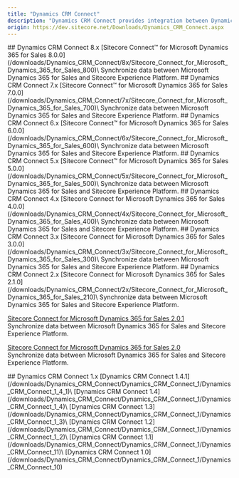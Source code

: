 ```yaml
---
title: "Dynamics CRM Connect"
description: "Dynamics CRM Connect provides integration between Dynamics CRM and Sitecore Experience Platform."
origin: https://dev.sitecore.net/Downloads/Dynamics_CRM_Connect.aspx
---
```


<Card variant='outlineRaised' px={0} mb={8}>
<CardHeader>
## Dynamics CRM Connect 8.x
</CardHeader>
<CardBody>
[Sitecore Connect™ for Microsoft Dynamics 365 for Sales 8.0.0](/downloads/Dynamics_CRM_Connect/8x/Sitecore_Connect_for_Microsoft_Dynamics_365_for_Sales_800)\
Synchronize data between Microsoft Dynamics 365 for Sales and Sitecore Experience Platform.


</CardBody>          
</Card>
<Card variant='outlineRaised' px={0} mb={8}>
<CardHeader>
## Dynamics CRM Connect 7.x
</CardHeader>
<CardBody>
[Sitecore Connect™ for Microsoft Dynamics 365 for Sales 7.0.0](/downloads/Dynamics_CRM_Connect/7x/Sitecore_Connect_for_Microsoft_Dynamics_365_for_Sales_700)\
Synchronize data between Microsoft Dynamics 365 for Sales and Sitecore Experience Platform.


</CardBody>          
</Card>
<Card variant='outlineRaised' px={0} mb={8}>
<CardHeader>
## Dynamics CRM Connect 6.x
</CardHeader>
<CardBody>
[Sitecore Connect™ for Microsoft Dynamics 365 for Sales 6.0.0](/downloads/Dynamics_CRM_Connect/6x/Sitecore_Connect_for_Microsoft_Dynamics_365_for_Sales_600)\
Synchronize data between Microsoft Dynamics 365 for Sales and Sitecore Experience Platform.


</CardBody>          
</Card>
<Card variant='outlineRaised' px={0} mb={8}>
<CardHeader>
## Dynamics CRM Connect 5.x
</CardHeader>
<CardBody>
[Sitecore Connect™ for Microsoft Dynamics 365 for Sales 5.0.0](/downloads/Dynamics_CRM_Connect/5x/Sitecore_Connect_for_Microsoft_Dynamics_365_for_Sales_500)\
Synchronize data between Microsoft Dynamics 365 for Sales and Sitecore Experience Platform.


</CardBody>          
</Card>
<Card variant='outlineRaised' px={0} mb={8}>
<CardHeader>
## Dynamics CRM Connect 4.x
</CardHeader>
<CardBody>
[Sitecore Connect for Microsoft Dynamics 365 for Sales 4.0.0](/downloads/Dynamics_CRM_Connect/4x/Sitecore_Connect_for_Microsoft_Dynamics_365_for_Sales_400)\
Synchronize data between Microsoft Dynamics 365 for Sales and Sitecore Experience Platform.


</CardBody>          
</Card>
<Card variant='outlineRaised' px={0} mb={8}>
<CardHeader>
## Dynamics CRM Connect 3.x
</CardHeader>
<CardBody>
[Sitecore Connect for Microsoft Dynamics 365 for Sales 3.0.0](/downloads/Dynamics_CRM_Connect/3x/Sitecore_Connect_for_Microsoft_Dynamics_365_for_Sales_300)\
Synchronize data between Microsoft Dynamics 365 for Sales and Sitecore Experience Platform.


</CardBody>          
</Card>
<Card variant='outlineRaised' px={0} mb={8}>
<CardHeader>
## Dynamics CRM Connect 2.x
</CardHeader>
<CardBody>
[Sitecore Connect for Microsoft Dynamics 365 for Sales 2.1.0](/downloads/Dynamics_CRM_Connect/2x/Sitecore_Connect_for_Microsoft_Dynamics_365_for_Sales_210)\
Synchronize data between Microsoft Dynamics 365 for Sales and Sitecore Experience Platform.

[Sitecore Connect for Microsoft Dynamics 365 for Sales 2.0.1](/downloads/Dynamics_CRM_Connect/2x/Sitecore_Connect_for_Microsoft_Dynamics_365_for_Sales_201)\
Synchronize data between Microsoft Dynamics 365 for Sales and Sitecore Experience Platform.

[Sitecore Connect for Microsoft Dynamics 365 for Sales 2.0](/downloads/Dynamics_CRM_Connect/2x/Sitecore_Connect_for_Microsoft_Dynamics_365_for_Sales_20)\
Synchronize data between Microsoft Dynamics 365 for Sales and Sitecore Experience Platform.


</CardBody>          
</Card>
<Card variant='outlineRaised' px={0} mb={8}>
<CardHeader>
## Dynamics CRM Connect 1.x
</CardHeader>
<CardBody>
[Dynamics CRM Connect 1.4.1](/downloads/Dynamics_CRM_Connect/Dynamics_CRM_Connect_1/Dynamics_CRM_Connect_1_4_1)\
[Dynamics CRM Connect 1.4](/downloads/Dynamics_CRM_Connect/Dynamics_CRM_Connect_1/Dynamics_CRM_Connect_1_4)\
[Dynamics CRM Connect 1.3](/downloads/Dynamics_CRM_Connect/Dynamics_CRM_Connect_1/Dynamics_CRM_Connect_1_3)\
[Dynamics CRM Connect 1.2](/downloads/Dynamics_CRM_Connect/Dynamics_CRM_Connect_1/Dynamics_CRM_Connect_1_2)\
[Dynamics CRM Connect 1.1](/downloads/Dynamics_CRM_Connect/Dynamics_CRM_Connect_1/Dynamics_CRM_Connect_11)\
[Dynamics CRM Connect 1.0](/downloads/Dynamics_CRM_Connect/Dynamics_CRM_Connect_1/Dynamics_CRM_Connect_10)
</CardBody>          
</Card>